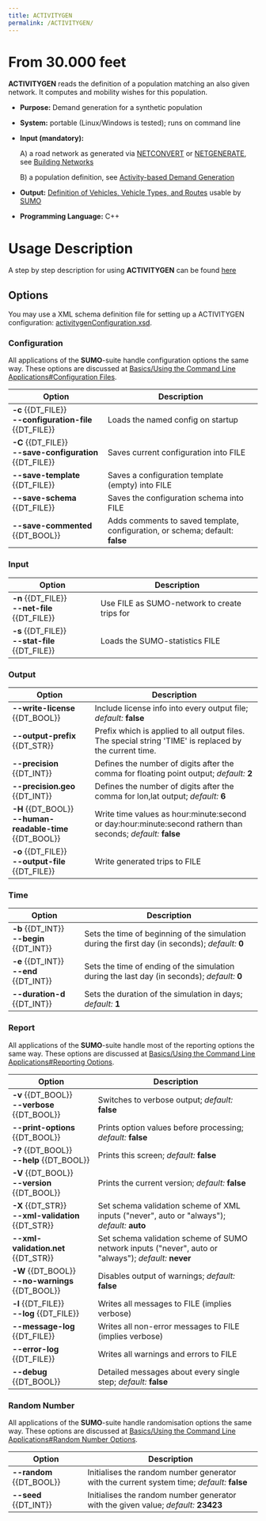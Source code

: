 ```yaml
---
title: ACTIVITYGEN
permalink: /ACTIVITYGEN/
---
```


# From 30.000 feet

**ACTIVITYGEN** reads the definition of a
population matching an also given network. It computes and mobility
wishes for this population.

- **Purpose:** Demand generation for a synthetic population
- **System:** portable (Linux/Windows is tested); runs on command line
- **Input (mandatory):**

  A) a road network as generated via
  [NETCONVERT](NETCONVERT.md) or
  [NETGENERATE](NETGENERATE.md), see [Building Networks](SUMO_User_Documentation.md#network_building)

  B) a population definition, see [Activity-based Demand Generation](Demand/Activity-based_Demand_Generation.md)

- **Output:** [Definition of Vehicles, Vehicle Types, and
  Routes](Definition_of_Vehicles,_Vehicle_Types,_and_Routes.md)
  usable by [SUMO](SUMO.md)
- **Programming Language:** C++

# Usage Description

A step by step description for using
**ACTIVITYGEN** can be found [here](Demand/Activity-based_Demand_Generation.md)

## Options

You may use a XML schema definition file for setting up a ACTIVITYGEN
configuration:
[activitygenConfiguration.xsd](http://sumo.dlr.de/xsd/activitygenConfiguration.xsd).

### Configuration

All applications of the **SUMO**-suite handle configuration options the
same way. These options are discussed at [Basics/Using the Command Line
Applications\#Configuration Files](Basics/Using_the_Command_Line_Applications.md#configuration_files).

| Option                      | Description                                                               |
|-----------------------------|---------------------------------------------------------------------------|
| **-c** {{DT_FILE}}<br>**--configuration-file** {{DT_FILE}} | Loads the named config on startup          |
| **-C** {{DT_FILE}}<br>**--save-configuration** {{DT_FILE}} | Saves current configuration into FILE                   |
| **--save-template** {{DT_FILE}}      | Saves a configuration template (empty) into FILE                              |
| **--save-schema** {{DT_FILE}}        | Saves the configuration schema into FILE                                      |
| **--save-commented** {{DT_BOOL}}     | Adds comments to saved template, configuration, or schema; default: **false** |

### Input

| Option             | Description                                  |
|--------------------|----------------------------------------------|
| **-n** {{DT_FILE}}<br>**--net-file** {{DT_FILE}} | Use FILE as SUMO-network to create trips for |
| **-s** {{DT_FILE}}<br>**--stat-file** {{DT_FILE}} | Loads the SUMO-statistics FILE               |

### Output

| Option                                              | Description                                                                                             |
|-----------------------------------------------------|---------------------------------------------------------------------------------------------------------|
| **--write-license** {{DT_BOOL}}                         | Include license info into every output file; *default:* **false**                                         |
| **--output-prefix** {{DT_STR}}                          | Prefix which is applied to all output files. The special string 'TIME' is replaced by the current time. |
| **--precision** {{DT_INT}}                              | Defines the number of digits after the comma for floating point output; *default:* **2**                      |
| **--precision.geo** {{DT_INT}}                          | Defines the number of digits after the comma for lon,lat output; *default:* **6**                             |
| **-H** {{DT_BOOL}}<br>**--human-readable-time** {{DT_BOOL}} | Write time values as hour:minute:second or day:hour:minute:second rathern than seconds; *default:* **false**  |
| **-o** {{DT_FILE}}<br>**--output-file** {{DT_FILE}}         | Write generated trips to FILE                                                                           |

### Time

| Option                                      | Description                                                                                      |
|---------------------------------------------|--------------------------------------------------------------------------------------------------|
| **-b** {{DT_INT}}<br>**--begin** {{DT_INT}} | Sets the time of beginning of the simulation during the first day (in seconds); *default:* **0** |
| **-e** {{DT_INT}}<br>**--end** {{DT_INT}}   | Sets the time of ending of the simulation during the last day (in seconds); *default:* **0**           |
| **--duration-d** {{DT_INT}}                 | Sets the duration of the simulation in days; *default:* **1**                                          |

### Report

All applications of the **SUMO**-suite handle most of the reporting
options the same way. These options are discussed at [Basics/Using the
Command Line Applications\#Reporting Options](Basics/Using_the_Command_Line_Applications.md#reporting_options).

| Option                                   | Description                                                                                     |
|------------------------------------------|-------------------------------------------------------------------------------------------------|
| **-v** {{DT_BOOL}}<br>**--verbose** {{DT_BOOL}}            | Switches to verbose output; *default:* **false**                                                      |
| **--print-options** {{DT_BOOL}}                   | Prints option values before processing; *default:* **false**                                          |
| **-?** {{DT_BOOL}}<br>**--help** {{DT_BOOL}}               | Prints this screen; *default:* **false**                                                              |
| **-V** {{DT_BOOL}}<br>**--version** {{DT_BOOL}}            | Prints the current version; *default:* **false**                                                      |
| **-X** {{DT_STR}}<br>**--xml-validation** {{DT_STR}} | Set schema validation scheme of XML inputs ("never", auto or "always"); *default:* **auto**           |
| **--xml-validation.net** {{DT_STR}}            | Set schema validation scheme of SUMO network inputs ("never", auto or "always"); *default:* **never** |
| **-W** {{DT_BOOL}}<br>**--no-warnings** {{DT_BOOL}}        | Disables output of warnings; *default:* **false**                                                     |
| **-l** {{DT_FILE}}<br>**--log** {{DT_FILE}}                | Writes all messages to FILE (implies verbose)                                                   |
| **--message-log** {{DT_FILE}}                     | Writes all non-error messages to FILE (implies verbose)                                         |
| **--error-log** {{DT_FILE}}                       | Writes all warnings and errors to FILE                                                          |
| **--debug** {{DT_BOOL}}                           | Detailed messages about every single step; *default:* **false**                                       |

### Random Number

All applications of the **SUMO**-suite handle randomisation options the
same way. These options are discussed at [Basics/Using the Command Line
Applications\#Random Number Options](Basics/Using_the_Command_Line_Applications.md#random_number_options).

| Option          | Description                                                                          |
|-----------------|--------------------------------------------------------------------------------------|
| **--random** {{DT_BOOL}} | Initialises the random number generator with the current system time; *default:* **false** |
| **--seed** {{DT_INT}}    | Initialises the random number generator with the given value; *default:* **23423**         |